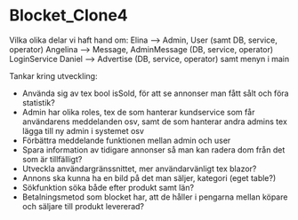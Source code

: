 # Blocket_Clone4

Vilka olika delar vi haft hand om:
Elina --> Admin, User (samt DB, service, operator)
Angelina --> Message, AdminMessage (DB, service, operator) LoginService
Daniel --> Advertise (DB, service, operator) samt menyn i main

Tankar kring utveckling:
- Använda sig av tex bool isSold, för att se annonser man fått sålt och föra statistik?
- Admin har olika roles, tex de som hanterar kundservice som får användarens meddelanden osv, samt
de som hanterar andra admins tex lägga till ny admin i systemet osv
- Förbättra meddelande funktionen mellan admin och user
- Spara information av tidigare annonser så man kan radera dom från det som är tillfälligt? 
- Utveckla användargränssnittet, mer användarvänligt tex blazor?
- Annons ska kunna ha en bild på det man säljer, kategori (eget table?) 
- Sökfunktion söka både efter produkt samt län? 
- Betalningsmetod som blocket har, att de håller i pengarna mellan köpare och säljare till produkt levererad?

